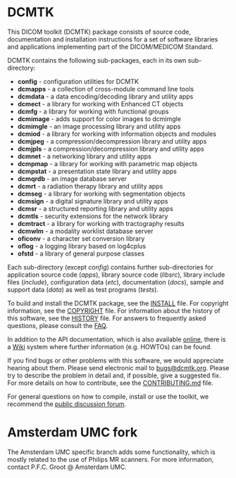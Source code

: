 # DCMTK

This DICOM toolkit (DCMTK) package consists of source code, documentation and installation instructions for a set of software libraries and applications implementing part of the DICOM/MEDICOM Standard.

DCMTK contains the following sub-packages, each in its own sub-directory:

- **config**   - configuration utilities for DCMTK
- **dcmapps**  - a collection of cross-module command line tools
- **dcmdata**  - a data encoding/decoding library and utility apps
- **dcmect**   - a library for working with Enhanced CT objects
- **dcmfg**    - a library for working with functional groups
- **dcmimage** - adds support for color images to dcmimgle
- **dcmimgle** - an image processing library and utility apps
- **dcmiod**   - a library for working with information objects and modules
- **dcmjpeg**  - a compression/decompression library and utility apps
- **dcmjpls**  - a compression/decompression library and utility apps
- **dcmnet**   - a networking library and utility apps
- **dcmpmap**  - a library for working with parametric map objects
- **dcmpstat** - a presentation state library and utility apps
- **dcmqrdb**  - an image database server
- **dcmrt**    - a radiation therapy library and utility apps
- **dcmseg**   - a library for working with segmentation objects
- **dcmsign**  - a digital signature library and utility apps
- **dcmsr**    - a structured reporting library and utility apps
- **dcmtls**   - security extensions for the network library
- **dcmtract** - a library for working with tractography results
- **dcmwlm**   - a modality worklist database server
- **oficonv**  - a character set conversion library
- **oflog**    - a logging library based on log4cplus
- **ofstd**    - a library of general purpose classes

Each sub-directory (except _config_) contains further sub-directories for application source code (_apps_), library source code (_libsrc_), library include files (_include_), configuration data (_etc_), documentation (_docs_), sample and support data (_data_) as well as test programs (_tests_).

To build and install the DCMTK package, see the [INSTALL](INSTALL) file.  For copyright information, see the [COPYRIGHT](COPYRIGHT) file.  For information about the history of this software, see the [HISTORY](HISTORY) file.  For answers to frequently asked questions, please consult the [FAQ](https://forum.dcmtk.org/faq/).

In addition to the API documentation, which is also available [online](https://support.dcmtk.org/docs/), there is a [Wiki](https://support.dcmtk.org/wiki/) system where further information (e.g. HOWTOs) can be found.

If you find bugs or other problems with this software, we would appreciate hearing about them.  Please send electronic mail to [bugs@dcmtk.org](mailto:bugs@dcmtk.org).  Please try to describe the problem in detail and, if possible, give a suggested fix.  For more details on how to contribute, see the [CONTRIBUTING.md](CONTRIBUTING.md) file.

For general questions on how to compile, install or use the toolkit, we recommend the [public discussion forum](https://forum.dcmtk.org/).

# Amsterdam UMC fork

The Amsterdam UMC specific branch adds some functionality, which is mostly related to the use of Philips MR scanners.
For more information, contact P.F.C. Groot @ Amsterdam UMC.


